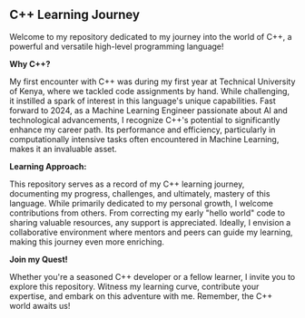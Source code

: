 ## C++ Learning Journey

Welcome to my repository dedicated to my journey into the world of C++, a powerful and versatile high-level programming language!

**Why C++?**

My first encounter with C++ was during my first year at Technical University of Kenya, where we tackled code assignments by hand. While challenging, it instilled a spark of interest in this language's unique capabilities. Fast forward to 2024, as a Machine Learning Engineer passionate about AI and technological advancements, I recognize C++'s potential to significantly enhance my career path. Its performance and efficiency, particularly in computationally intensive tasks often encountered in Machine Learning, makes it an invaluable asset.

**Learning Approach:**

This repository serves as a record of my C++ learning journey, documenting my progress, challenges, and ultimately, mastery of this language. While primarily dedicated to my personal growth, I welcome contributions from others. From correcting my early "hello world" code to sharing valuable resources, any support is appreciated. Ideally, I envision a collaborative environment where mentors and peers can guide my learning, making this journey even more enriching.

**Join my Quest!**

Whether you're a seasoned C++ developer or a fellow learner, I invite you to explore this repository. Witness my learning curve, contribute your expertise, and embark on this adventure with me. Remember, the C++ world awaits us!

